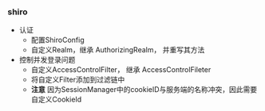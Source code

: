 ### shiro 
+ 认证
    - 配置ShiroConfig
    - 自定义Realm，继承 AuthorizingRealm， 并重写其方法
+ 控制并发登录问题
    - 自定义AccessControlFilter， 继承 AccessControlFileter
    - 将自定义Filter添加到过滤链中
    - **注意** 因为SessionManager中的cookieID与服务端的名称冲突，因此需要自定义CookieId
    